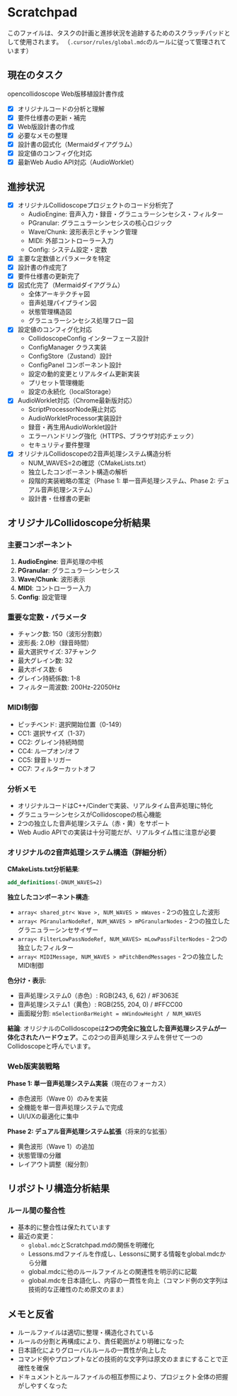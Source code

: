 # Scratchpad

このファイルは、タスクの計画と進捗状況を追跡するためのスクラッチパッドとして使用されます。
（`.cursor/rules/global.mdc`のルールに従って管理されています）

## 現在のタスク

opencollidoscope Web版移植設計書作成

- [X] オリジナルコードの分析と理解
- [X] 要件仕様書の更新・補完
- [X] Web版設計書の作成
- [X] 必要なメモの整理
- [X] 設計書の図式化（Mermaidダイアグラム）
- [X] 設定値のコンフィグ化対応
- [X] 最新Web Audio API対応（AudioWorklet）

## 進捗状況

- [X] オリジナルCollidoscopeプロジェクトのコード分析完了
  - AudioEngine: 音声入力・録音・グラニュラーシンセシス・フィルター
  - PGranular: グラニュラーシンセシスの核心ロジック
  - Wave/Chunk: 波形表示とチャンク管理
  - MIDI: 外部コントローラー入力
  - Config: システム設定・定数
- [X] 主要な定数値とパラメータを特定
- [X] 設計書の作成完了
- [X] 要件仕様書の更新完了
- [X] 図式化完了（Mermaidダイアグラム）
  - 全体アーキテクチャ図
  - 音声処理パイプライン図
  - 状態管理構造図
  - グラニュラーシンセシス処理フロー図
- [X] 設定値のコンフィグ化対応
  - CollidoscopeConfig インターフェース設計
  - ConfigManager クラス実装
  - ConfigStore（Zustand）設計
  - ConfigPanel コンポーネント設計
  - 設定の動的変更とリアルタイム更新実装
  - プリセット管理機能
  - 設定の永続化（localStorage）
- [X] AudioWorklet対応（Chrome最新版対応）
  - ScriptProcessorNode廃止対応
  - AudioWorkletProcessor実装設計
  - 録音・再生用AudioWorklet設計
  - エラーハンドリング強化（HTTPS、ブラウザ対応チェック）
  - セキュリティ要件整理
- [X] オリジナルCollidoscopeの2音声処理システム構造分析
  - NUM_WAVES=2の確認（CMakeLists.txt）
  - 独立したコンポーネント構造の解析
  - 段階的実装戦略の策定（Phase 1: 単一音声処理システム、Phase 2: デュアル音声処理システム）
  - 設計書・仕様書の更新

## オリジナルCollidoscope分析結果

### 主要コンポーネント

1. **AudioEngine**: 音声処理の中核
2. **PGranular**: グラニュラーシンセシス
3. **Wave/Chunk**: 波形表示
4. **MIDI**: コントローラー入力
5. **Config**: 設定管理

### 重要な定数・パラメータ

- チャンク数: 150（波形分割数）
- 波形長: 2.0秒（録音時間）
- 最大選択サイズ: 37チャンク
- 最大グレイン数: 32
- 最大ボイス数: 6
- グレイン持続係数: 1-8
- フィルター周波数: 200Hz-22050Hz

### MIDI制御

- ピッチベンド: 選択開始位置（0-149）
- CC1: 選択サイズ（1-37）
- CC2: グレイン持続時間
- CC4: ループオン/オフ
- CC5: 録音トリガー
- CC7: フィルターカットオフ

### 分析メモ

- オリジナルコードはC++/Cinderで実装、リアルタイム音声処理に特化
- グラニュラーシンセシスがCollidoscopeの核心機能
- 2つの独立した音声処理システム（赤・黄）をサポート
- Web Audio APIでの実装は十分可能だが、リアルタイム性に注意が必要

### オリジナルの2音声処理システム構造（詳細分析）

**CMakeLists.txt分析結果**:

```cmake
add_definitions(-DNUM_WAVES=2)
```

**独立したコンポーネント構造**:

- `array< shared_ptr< Wave >, NUM_WAVES > mWaves` - 2つの独立した波形
- `array< PGranularNodeRef, NUM_WAVES > mPGranularNodes` - 2つの独立したグラニュラーシンセサイザー
- `array< FilterLowPassNodeRef, NUM_WAVES> mLowPassFilterNodes` - 2つの独立したフィルター
- `array< MIDIMessage, NUM_WAVES > mPitchBendMessages` - 2つの独立したMIDI制御

**色分け・表示**:

- 音声処理システム0（赤色）: RGB(243, 6, 62) / #F3063E
- 音声処理システム1（黄色）: RGB(255, 204, 0) / #FFCC00
- 画面縦分割: `mSelectionBarHeight = mWindowHeight / NUM_WAVES`

**結論**: オリジナルのCollidoscopeは**2つの完全に独立した音声処理システムが一体化されたハードウェア**。この2つの音声処理システムを併せて一つのCollidoscopeと呼んでいます。

### Web版実装戦略

**Phase 1: 単一音声処理システム実装**（現在のフォーカス）

- 赤色波形（Wave 0）のみを実装
- 全機能を単一音声処理システムで完成
- UI/UXの最適化に集中

**Phase 2: デュアル音声処理システム拡張**（将来的な拡張）

- 黄色波形（Wave 1）の追加
- 状態管理の分離
- レイアウト調整（縦分割）

## リポジトリ構造分析結果

### ルール間の整合性

- 基本的に整合性は保たれています
- 最近の変更：
  - `global.mdc`とScratchpad.mdの関係を明確化
  - Lessons.mdファイルを作成し、Lessonsに関する情報をglobal.mdcから分離
  - global.mdcに他のルールファイルとの関連性を明示的に記載
  - global.mdcを日本語化し、内容の一貫性を向上（コマンド例の文字列は技術的な正確性のため原文のまま）

## メモと反省

- ルールファイルは適切に整理・構造化されている
- ルールの分割と再構成により、責任範囲がより明確になった
- 日本語化によりグローバルルールの一貫性が向上した
- コマンド例やプロンプトなどの技術的な文字列は原文のままにすることで正確性を確保
- ドキュメントとルールファイルの相互参照により、プロジェクト全体の把握がしやすくなった
